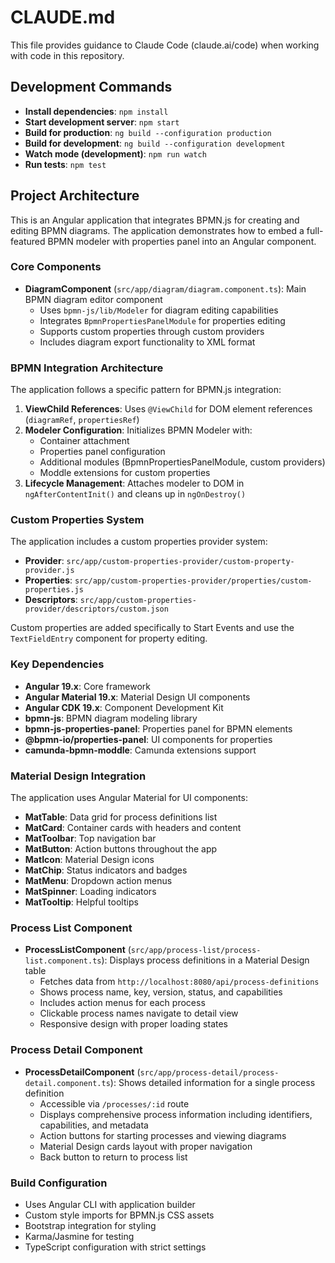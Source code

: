 # CLAUDE.md

This file provides guidance to Claude Code (claude.ai/code) when working with code in this repository.

## Development Commands

- **Install dependencies**: `npm install`
- **Start development server**: `npm start`
- **Build for production**: `ng build --configuration production`
- **Build for development**: `ng build --configuration development`
- **Watch mode (development)**: `npm run watch`
- **Run tests**: `npm test`

## Project Architecture

This is an Angular application that integrates BPMN.js for creating and editing BPMN diagrams. The application demonstrates how to embed a full-featured BPMN modeler with properties panel into an Angular component.

### Core Components

- **DiagramComponent** (`src/app/diagram/diagram.component.ts`): Main BPMN diagram editor component
  - Uses `bpmn-js/lib/Modeler` for diagram editing capabilities
  - Integrates `BpmnPropertiesPanelModule` for properties editing
  - Supports custom properties through custom providers
  - Includes diagram export functionality to XML format

### BPMN Integration Architecture

The application follows a specific pattern for BPMN.js integration:

1. **ViewChild References**: Uses `@ViewChild` for DOM element references (`diagramRef`, `propertiesRef`)
2. **Modeler Configuration**: Initializes BPMN Modeler with:
   - Container attachment
   - Properties panel configuration
   - Additional modules (BpmnPropertiesPanelModule, custom providers)
   - Moddle extensions for custom properties
3. **Lifecycle Management**: Attaches modeler to DOM in `ngAfterContentInit()` and cleans up in `ngOnDestroy()`

### Custom Properties System

The application includes a custom properties provider system:

- **Provider**: `src/app/custom-properties-provider/custom-property-provider.js`
- **Properties**: `src/app/custom-properties-provider/properties/custom-properties.js`
- **Descriptors**: `src/app/custom-properties-provider/descriptors/custom.json`

Custom properties are added specifically to Start Events and use the `TextFieldEntry` component for property editing.

### Key Dependencies

- **Angular 19.x**: Core framework
- **Angular Material 19.x**: Material Design UI components
- **Angular CDK 19.x**: Component Development Kit
- **bpmn-js**: BPMN diagram modeling library
- **bpmn-js-properties-panel**: Properties panel for BPMN elements
- **@bpmn-io/properties-panel**: UI components for properties
- **camunda-bpmn-moddle**: Camunda extensions support

### Material Design Integration

The application uses Angular Material for UI components:

- **MatTable**: Data grid for process definitions list
- **MatCard**: Container cards with headers and content
- **MatToolbar**: Top navigation bar
- **MatButton**: Action buttons throughout the app
- **MatIcon**: Material Design icons
- **MatChip**: Status indicators and badges
- **MatMenu**: Dropdown action menus
- **MatSpinner**: Loading indicators
- **MatTooltip**: Helpful tooltips

### Process List Component

- **ProcessListComponent** (`src/app/process-list/process-list.component.ts`): Displays process definitions in a Material Design table
  - Fetches data from `http://localhost:8080/api/process-definitions`
  - Shows process name, key, version, status, and capabilities
  - Includes action menus for each process
  - Clickable process names navigate to detail view
  - Responsive design with proper loading states

### Process Detail Component

- **ProcessDetailComponent** (`src/app/process-detail/process-detail.component.ts`): Shows detailed information for a single process definition
  - Accessible via `/processes/:id` route
  - Displays comprehensive process information including identifiers, capabilities, and metadata
  - Action buttons for starting processes and viewing diagrams
  - Material Design cards layout with proper navigation
  - Back button to return to process list

### Build Configuration

- Uses Angular CLI with application builder
- Custom style imports for BPMN.js CSS assets
- Bootstrap integration for styling
- Karma/Jasmine for testing
- TypeScript configuration with strict settings